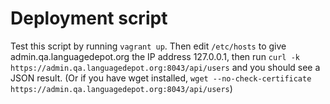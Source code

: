 # Deployment script

Test this script by running `vagrant up`.
Then edit `/etc/hosts` to give admin.qa.languagedepot.org the IP address 127.0.0.1,
then run `curl -k https://admin.qa.languagedepot.org:8043/api/users` and you should see a JSON result.
(Or if you have wget installed, `wget --no-check-certificate https://admin.qa.languagedepot.org:8043/api/users`)
